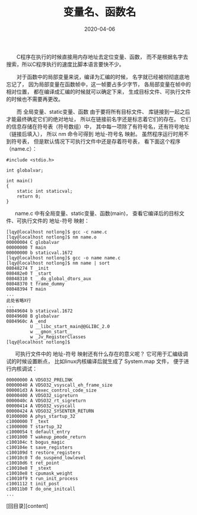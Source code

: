 ﻿---
layout: post
title: 变量名、函数名
date: 2020-04-06
Author: xuxeu
categories: 
tags: [编程杂谈]
comments: true
typora-root-url: ..
---

　　C程序在执行的时候直接用内存地址去定位变量、函数，
而不是根据名字去搜索，所以C程序执行的速度比脚本语言要快不少。

　　对于函数中的局部变量来说，编译为汇编的时候，
名字就已经被彻彻底底地忘记了，
因为局部变量在函数帧中，这一帧要占多少字节，
各局部变量在帧中的相对位置，
都在编译成汇编的时候就可以确定下来，
生成目标文件、可执行文件的时候也不需要再更改。

　　而 全局变量、static变量、函数 由于要将所有目标文件、
库链接到一起之后才能最终确定它们的绝对地址，
所以在链接前名字还是标志着它们的存在。
它们的信息存储在符号表（符号数组）中，
其中每一项除了有符号名，还有符号地址（链接后填入），
所以 nm 命令可得到 地址-符号名 映射。
虽然程序运行时用不到符号表，
但是默认情况下可执行文件中还是存着符号表，
看下面这个程序（name.c）：

	#include <stdio.h>
	
	int globalvar;
	
	int main()
	{
		static int staticval;
		return 0;
	}

`　　`name.c 中有全局变量、static变量、函数(main)，
查看它编译后的目标文件、可执行文件的 地址-符号 映射：

	[lqy@localhost notlong]$ gcc -c name.c
	[lqy@localhost notlong]$ nm name.o
	00000004 C globalvar
	00000000 T main
	00000000 b staticval.1672
	[lqy@localhost notlong]$ gcc -o name name.c
	[lqy@localhost notlong]$ nm name | sort
	08048274 T _init
	080482e0 T _start
	08048310 t __do_global_dtors_aux
	08048370 t frame_dummy
	08048394 T main
	...
	此处省略X行
	...
	08049604 b staticval.1672
	08049608 B globalvar
	0804960c A _end
	         U __libc_start_main@@GLIBC_2.0
	         w __gmon_start__
	         w _Jv_RegisterClasses
	[lqy@localhost notlong]$ 

`　　`可执行文件中的 地址-符号 映射还有什么存在的意义呢？
它可用于汇编级调试的时候设置断点，
比如linux内核编译后就生成了 System.map 文件，
便于进行内核调试：

	00000000 A VDSO32_PRELINK
	00000040 A VDSO32_vsyscall_eh_frame_size
	000001d3 A kexec_control_code_size
	00000400 A VDSO32_sigreturn
	0000040c A VDSO32_rt_sigreturn
	00000414 A VDSO32_vsyscall
	00000424 A VDSO32_SYSENTER_RETURN
	01000000 A phys_startup_32
	c1000000 T _text
	c1000000 T startup_32
	c1000054 t default_entry
	c1001000 T wakeup_pmode_return
	c100104c t bogus_magic
	c100104e t save_registers
	c100109d t restore_registers
	c10010c0 T do_suspend_lowlevel
	c10010d6 t ret_point
	c10010e8 T _stext
	c10010e8 t cpumask_weight
	c10010f9 t run_init_process
	c1001112 t init_post
	c10011b0 T do_one_initcall
	...

[回目录][content]
